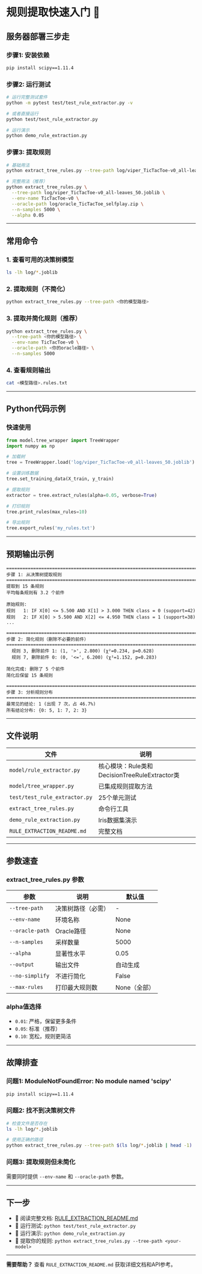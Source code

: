 # 规则提取快速入门 🚀

## 服务器部署三步走

### 步骤1: 安装依赖
```bash
pip install scipy==1.11.4
```

### 步骤2: 运行测试
```bash
# 运行完整测试套件
python -m pytest test/test_rule_extractor.py -v

# 或者直接运行
python test/test_rule_extractor.py

# 运行演示
python demo_rule_extraction.py
```

### 步骤3: 提取规则
```bash
# 基础用法
python extract_tree_rules.py --tree-path log/viper_TicTacToe-v0_all-leaves_50.joblib

# 完整用法（推荐）
python extract_tree_rules.py \
  --tree-path log/viper_TicTacToe-v0_all-leaves_50.joblib \
  --env-name TicTacToe-v0 \
  --oracle-path log/oracle_TicTacToe_selfplay.zip \
  --n-samples 5000 \
  --alpha 0.05
```

---

## 常用命令

### 1. 查看可用的决策树模型
```bash
ls -lh log/*.joblib
```

### 2. 提取规则（不简化）
```bash
python extract_tree_rules.py --tree-path <你的模型路径>
```

### 3. 提取并简化规则（推荐）
```bash
python extract_tree_rules.py \
  --tree-path <你的模型路径> \
  --env-name TicTacToe-v0 \
  --oracle-path <你的oracle路径> \
  --n-samples 5000
```

### 4. 查看规则输出
```bash
cat <模型路径>.rules.txt
```

---

## Python代码示例

### 快速使用
```python
from model.tree_wrapper import TreeWrapper
import numpy as np

# 加载树
tree = TreeWrapper.load('log/viper_TicTacToe-v0_all-leaves_50.joblib')

# 设置训练数据
tree.set_training_data(X_train, y_train)

# 提取规则
extractor = tree.extract_rules(alpha=0.05, verbose=True)

# 打印规则
tree.print_rules(max_rules=10)

# 导出规则
tree.export_rules('my_rules.txt')
```

---

## 预期输出示例

```
================================================================================
步骤 1: 从决策树提取规则
================================================================================
提取到 15 条规则
平均每条规则有 3.2 个前件

原始规则:
规则   1: IF X[0] <= 5.500 AND X[1] > 3.000 THEN class = 0 (support=42)
规则   2: IF X[0] > 5.500 AND X[2] <= 4.950 THEN class = 1 (support=38)
...

================================================================================
步骤 2: 简化规则（删除不必要的前件）
================================================================================
  规则 3, 删除前件 1: (1, '>', 2.800) (χ²=0.234, p=0.628)
  规则 7, 删除前件 0: (0, '<=', 6.200) (χ²=1.152, p=0.283)

简化完成: 删除了 5 个前件
简化后保留 15 条规则

================================================================================
步骤 3: 分析规则分布
================================================================================
最常见的结论: 1 (出现 7 次，占 46.7%)
所有结论分布: {0: 5, 1: 7, 2: 3}
```

---

## 文件说明

| 文件 | 说明 |
|------|------|
| `model/rule_extractor.py` | 核心模块：Rule类和DecisionTreeRuleExtractor类 |
| `model/tree_wrapper.py` | 已集成规则提取方法 |
| `test/test_rule_extractor.py` | 25个单元测试 |
| `extract_tree_rules.py` | 命令行工具 |
| `demo_rule_extraction.py` | Iris数据集演示 |
| `RULE_EXTRACTION_README.md` | 完整文档 |

---

## 参数速查

### extract_tree_rules.py 参数

| 参数 | 说明 | 默认值 |
|------|------|--------|
| `--tree-path` | 决策树路径（必需） | - |
| `--env-name` | 环境名称 | None |
| `--oracle-path` | Oracle路径 | None |
| `--n-samples` | 采样数量 | 5000 |
| `--alpha` | 显著性水平 | 0.05 |
| `--output` | 输出文件 | 自动生成 |
| `--no-simplify` | 不进行简化 | False |
| `--max-rules` | 打印最大规则数 | None（全部） |

### alpha值选择

- `0.01`: 严格，保留更多条件
- `0.05`: 标准（推荐）
- `0.10`: 宽松，规则更简洁

---

## 故障排查

### 问题1: ModuleNotFoundError: No module named 'scipy'
```bash
pip install scipy==1.11.4
```

### 问题2: 找不到决策树文件
```bash
# 检查文件是否存在
ls -lh log/*.joblib

# 使用正确的路径
python extract_tree_rules.py --tree-path $(ls log/*.joblib | head -1)
```

### 问题3: 提取规则但未简化
需要同时提供 `--env-name` 和 `--oracle-path` 参数。

---

## 下一步

- 📖 阅读完整文档: [RULE_EXTRACTION_README.md](RULE_EXTRACTION_README.md)
- 🧪 运行测试: `python test/test_rule_extractor.py`
- 🎯 运行演示: `python demo_rule_extraction.py`
- 🚀 提取你的规则: `python extract_tree_rules.py --tree-path <your-model>`

---

**需要帮助？** 查看 `RULE_EXTRACTION_README.md` 获取详细文档和API参考。
